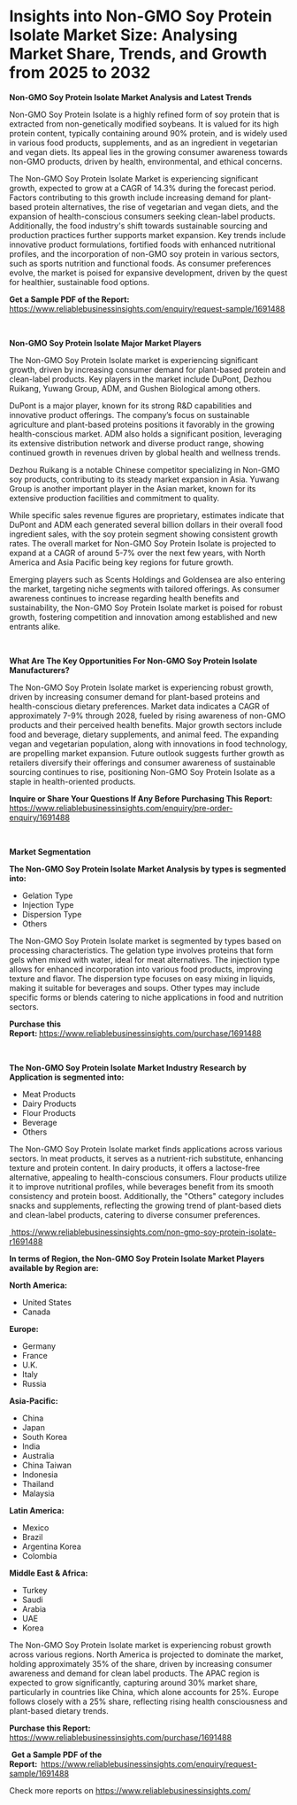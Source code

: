 <p><h1>Insights into Non-GMO Soy Protein Isolate Market Size: Analysing Market Share, Trends, and Growth from 2025 to 2032</h1></p><p><strong>Non-GMO Soy Protein Isolate Market Analysis and Latest Trends</strong></p>
<p><p>Non-GMO Soy Protein Isolate is a highly refined form of soy protein that is extracted from non-genetically modified soybeans. It is valued for its high protein content, typically containing around 90% protein, and is widely used in various food products, supplements, and as an ingredient in vegetarian and vegan diets. Its appeal lies in the growing consumer awareness towards non-GMO products, driven by health, environmental, and ethical concerns.</p><p>The Non-GMO Soy Protein Isolate Market is experiencing significant growth, expected to grow at a CAGR of 14.3% during the forecast period. Factors contributing to this growth include increasing demand for plant-based protein alternatives, the rise of vegetarian and vegan diets, and the expansion of health-conscious consumers seeking clean-label products. Additionally, the food industry's shift towards sustainable sourcing and production practices further supports market expansion. Key trends include innovative product formulations, fortified foods with enhanced nutritional profiles, and the incorporation of non-GMO soy protein in various sectors, such as sports nutrition and functional foods. As consumer preferences evolve, the market is poised for expansive development, driven by the quest for healthier, sustainable food options.</p></p>
<p><strong>Get a Sample PDF of the Report:&nbsp;</strong> <a href="https://www.reliablebusinessinsights.com/enquiry/request-sample/1691488?utm_campaign=3359&utm_medium=2&utm_source=Github&utm_content=ia&utm_term=27032025&utm_id=non-gmo-soy-protein-isolate">https://www.reliablebusinessinsights.com/enquiry/request-sample/1691488</a></p>
<p>&nbsp;</p>
<p><strong>Non-GMO Soy Protein Isolate Major Market Players</strong></p>
<p><p>The Non-GMO Soy Protein Isolate market is experiencing significant growth, driven by increasing consumer demand for plant-based protein and clean-label products. Key players in the market include DuPont, Dezhou Ruikang, Yuwang Group, ADM, and Gushen Biological among others.</p><p>DuPont is a major player, known for its strong R&D capabilities and innovative product offerings. The company’s focus on sustainable agriculture and plant-based proteins positions it favorably in the growing health-conscious market. ADM also holds a significant position, leveraging its extensive distribution network and diverse product range, showing continued growth in revenues driven by global health and wellness trends.</p><p>Dezhou Ruikang is a notable Chinese competitor specializing in Non-GMO soy products, contributing to its steady market expansion in Asia. Yuwang Group is another important player in the Asian market, known for its extensive production facilities and commitment to quality.</p><p>While specific sales revenue figures are proprietary, estimates indicate that DuPont and ADM each generated several billion dollars in their overall food ingredient sales, with the soy protein segment showing consistent growth rates. The overall market for Non-GMO Soy Protein Isolate is projected to expand at a CAGR of around 5-7% over the next few years, with North America and Asia Pacific being key regions for future growth.</p><p>Emerging players such as Scents Holdings and Goldensea are also entering the market, targeting niche segments with tailored offerings. As consumer awareness continues to increase regarding health benefits and sustainability, the Non-GMO Soy Protein Isolate market is poised for robust growth, fostering competition and innovation among established and new entrants alike.</p></p>
<p>&nbsp;</p>
<p><strong>What Are The Key Opportunities For Non-GMO Soy Protein Isolate Manufacturers?</strong></p>
<p><p>The Non-GMO Soy Protein Isolate market is experiencing robust growth, driven by increasing consumer demand for plant-based proteins and health-conscious dietary preferences. Market data indicates a CAGR of approximately 7-9% through 2028, fueled by rising awareness of non-GMO products and their perceived health benefits. Major growth sectors include food and beverage, dietary supplements, and animal feed. The expanding vegan and vegetarian population, along with innovations in food technology, are propelling market expansion. Future outlook suggests further growth as retailers diversify their offerings and consumer awareness of sustainable sourcing continues to rise, positioning Non-GMO Soy Protein Isolate as a staple in health-oriented products.</p></p>
<p><strong>Inquire or Share Your Questions If Any Before Purchasing This Report:</strong> <a href="https://www.reliablebusinessinsights.com/enquiry/pre-order-enquiry/1691488?utm_campaign=3359&utm_medium=2&utm_source=Github&utm_content=ia&utm_term=27032025&utm_id=non-gmo-soy-protein-isolate">https://www.reliablebusinessinsights.com/enquiry/pre-order-enquiry/1691488</a></p>
<p>&nbsp;</p>
<p><strong>Market Segmentation</strong></p>
<p><strong>The Non-GMO Soy Protein Isolate Market Analysis by types is segmented into:</strong></p>
<p><ul><li>Gelation Type</li><li>Injection Type</li><li>Dispersion Type</li><li>Others</li></ul></p>
<p><p>The Non-GMO Soy Protein Isolate market is segmented by types based on processing characteristics. The gelation type involves proteins that form gels when mixed with water, ideal for meat alternatives. The injection type allows for enhanced incorporation into various food products, improving texture and flavor. The dispersion type focuses on easy mixing in liquids, making it suitable for beverages and soups. Other types may include specific forms or blends catering to niche applications in food and nutrition sectors.</p></p>
<p><strong>Purchase this Report:&nbsp;</strong><a href="https://www.reliablebusinessinsights.com/purchase/1691488?utm_campaign=3359&utm_medium=2&utm_source=Github&utm_content=ia&utm_term=27032025&utm_id=non-gmo-soy-protein-isolate">https://www.reliablebusinessinsights.com/purchase/1691488</a></p>
<p>&nbsp;</p>
<p><strong>The Non-GMO Soy Protein Isolate Market Industry Research by Application is segmented into:</strong></p>
<p><ul><li>Meat Products</li><li>Dairy Products</li><li>Flour Products</li><li>Beverage</li><li>Others</li></ul></p>
<p><p>The Non-GMO Soy Protein Isolate market finds applications across various sectors. In meat products, it serves as a nutrient-rich substitute, enhancing texture and protein content. In dairy products, it offers a lactose-free alternative, appealing to health-conscious consumers. Flour products utilize it to improve nutritional profiles, while beverages benefit from its smooth consistency and protein boost. Additionally, the "Others" category includes snacks and supplements, reflecting the growing trend of plant-based diets and clean-label products, catering to diverse consumer preferences.</p></p>
<p><a href="https://www.reliablebusinessinsights.com/non-gmo-soy-protein-isolate-r1691488?utm_campaign=3359&utm_medium=2&utm_source=Github&utm_content=ia&utm_term=27032025&utm_id=non-gmo-soy-protein-isolate">&nbsp;https://www.reliablebusinessinsights.com/non-gmo-soy-protein-isolate-r1691488</a></p>
<p><strong>In terms of Region, the Non-GMO Soy Protein Isolate Market Players available by Region are:</strong></p>
<p>
    <p> <strong> North America: </strong>
        <ul>
            <li>United States</li>
            <li>Canada</li>
        </ul>
        </p> 
    <p> <strong> Europe: </strong>
        <ul>
            <li>Germany</li>
            <li>France</li>
            <li>U.K.</li>
            <li>Italy</li>
            <li>Russia</li>
        </ul>
        </p> 
    <p> <strong> Asia-Pacific: </strong>
        <ul>
            <li>China</li>
            <li>Japan</li>
            <li>South Korea</li>
            <li>India</li>
            <li>Australia</li>
            <li>China Taiwan</li>
            <li>Indonesia</li>
            <li>Thailand</li>
            <li>Malaysia</li>
        </ul>
        </p> 
    <p> <strong> Latin America: </strong>
        <ul>
            <li>Mexico</li>
            <li>Brazil</li>
            <li>Argentina Korea</li>
            <li>Colombia</li>
        </ul>
        </p> 
    <p> <strong> Middle East & Africa: </strong>
        <ul>
            <li>Turkey</li>
            <li>Saudi</li>
            <li>Arabia</li>
            <li>UAE</li>
            <li>Korea</li>
        </ul>
    </p>
    </p>
<p><p>The Non-GMO Soy Protein Isolate market is experiencing robust growth across various regions. North America is projected to dominate the market, holding approximately 35% of the share, driven by increasing consumer awareness and demand for clean label products. The APAC region is expected to grow significantly, capturing around 30% market share, particularly in countries like China, which alone accounts for 25%. Europe follows closely with a 25% share, reflecting rising health consciousness and plant-based dietary trends.</p></p>
<p><strong>Purchase this Report: </strong><a href="https://www.reliablebusinessinsights.com/purchase/1691488?utm_campaign=3359&utm_medium=2&utm_source=Github&utm_content=ia&utm_term=27032025&utm_id=non-gmo-soy-protein-isolate">https://www.reliablebusinessinsights.com/purchase/1691488</a></p>
<p>&nbsp;<strong>Get a Sample PDF of the Report:&nbsp;&nbsp;</strong><a href="https://www.reliablebusinessinsights.com/enquiry/request-sample/1691488?utm_campaign=3359&utm_medium=2&utm_source=Github&utm_content=ia&utm_term=27032025&utm_id=non-gmo-soy-protein-isolate">https://www.reliablebusinessinsights.com/enquiry/request-sample/1691488</a></p>
<p><strong></strong></p>
<p>Check more reports on <a href="https://www.reliablebusinessinsights.com/?utm_campaign=3359&utm_medium=2&utm_source=Github&utm_content=ia&utm_term=27032025&utm_id=non-gmo-soy-protein-isolate">https://www.reliablebusinessinsights.com/</a></p>